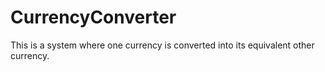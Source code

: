 # CurrencyConverter
This is a system where one currency is converted into its equivalent other currency.
